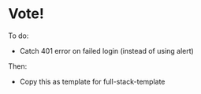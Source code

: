 # Vote!

To do:

* Catch 401 error on failed login (instead of using alert)

Then:

* Copy this as template for full-stack-template
